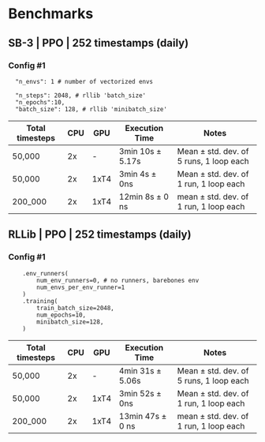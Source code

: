 # Benchmarks

## SB-3 | PPO | 252 timestamps (daily)

### Config #1
```
  "n_envs": 1 # number of vectorized envs

  "n_steps": 2048, # rllib 'batch_size'
  "n_epochs":10,
  "batch_size": 128, # rllib 'minibatch_size'
```

| Total timesteps | CPU   | GPU   | Execution Time         | Notes                        |
|------------------|-------|-------|------------------------|------------------------------|
| 50,000           | 2x    | -     | 3min 10s ± 5.17s       | Mean ± std. dev. of 5 runs, 1 loop each |
| 50,000           | 2x    | 1xT4  | 3min 4s ± 0ns          | Mean ± std. dev. of 1 run, 1 loop each |
|200_000 | 2x    | 1xT4 | 12min 8s ± 0 ns | mean ± std. dev. of 1 run, 1 loop each |

##  RLLib | PPO | 252 timestamps (daily)

### Config #1
```
    .env_runners(
        num_env_runners=0, # no runners, barebones env
        num_envs_per_env_runner=1
    )
    .training(
        train_batch_size=2048,
        num_epochs=10,
        minibatch_size=128,
    )
```

| Total timesteps | CPU   | GPU   | Execution Time         | Notes                        |
|------------------|-------|-------|------------------------|------------------------------|
| 50,000           | 2x    | -     | 4min 31s ± 5.06s       | Mean ± std. dev. of 5 runs, 1 loop each |
| 50,000           | 2x    | 1xT4  | 3min 52s ± 0ns         | Mean ± std. dev. of 1 run, 1 loop each |
|200_000 | 2x    | 1xT4 | 13min 47s ± 0 ns | mean ± std. dev. of 1 run, 1 loop each |
